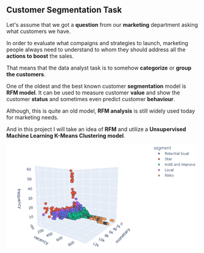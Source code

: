 ## Customer Segmentation Task

Let's assume that we got a __question__ from our __marketing__ department asking what customers we have.

In order to evaluate what compaigns and strategies to launch, marketing people always need to understand to whom they should address all the __actions to boost__ the sales.

That means that the data analyst task is to somehow __categorize__ or __group the customers__.

One of the oldest and the best known customer __segmentation__ model is __RFM model__. It can be used to measure customer __value__ and show the customer __status__ and sometimes even predict customer __behaviour__.

Although, this is quite an old model, __RFM analysis__ is still widely used today for marketing needs.

And in this project I will take an idea of __RFM__ and utilize a __Unsupervised Machine Learning K-Means Clustering model__.

<img src='rfm_plot.png' width=500>
